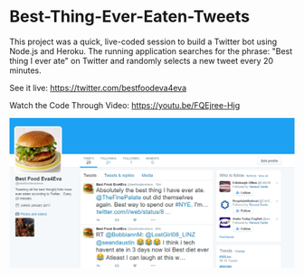 # Best-Thing-Ever-Eaten-Tweets

This project was a quick, live-coded session to build a Twitter bot using Node.js and Heroku. The running application searches for the phrase: "Best thing I ever ate" on Twitter and randomly selects a new tweet every 20 minutes. 

See it live: https://twitter.com/bestfoodeva4eva

Watch the Code Through Video: https://youtu.be/FQEjree-Hjg

![BestFood4Eva.png.png](BestFood4Eva.png)
